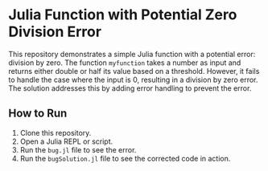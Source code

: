 # Julia Function with Potential Zero Division Error

This repository demonstrates a simple Julia function with a potential error: division by zero.  The function `myfunction` takes a number as input and returns either double or half its value based on a threshold. However, it fails to handle the case where the input is 0, resulting in a division by zero error. The solution addresses this by adding error handling to prevent the error.

## How to Run

1.  Clone this repository.
2.  Open a Julia REPL or script.
3.  Run the `bug.jl` file to see the error.
4.  Run the `bugSolution.jl` file to see the corrected code in action.